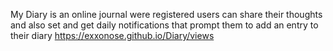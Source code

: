 My Diary is an online journal were registered users can share their thoughts 
and also set and get daily notifications that prompt them to add an entry to their diary
https://exxonose.github.io/Diary/views

